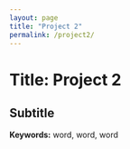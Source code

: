 ```yaml
---
layout: page
title: "Project 2"
permalink: /project2/
---
```


# Title: Project 2
## Subtitle

**Keywords:** word, word, word
